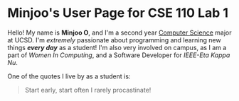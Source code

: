# Minjoo's User Page for CSE 110 Lab 1

Hello! My name is **Minjoo O**, and I'm a second year <ins>Computer Science</ins> major at UCSD. I'm _extremely_ passionate about programming and learning new things ***every day*** as a student! I'm also very involved on campus, as I am a part of _Women In Computing_, and a Software Developer for _IEEE-Eta Kappa Nu_.

One of the quotes I live by as a student is:
> Start early, start often
I rarely procastinate!

